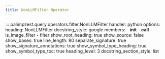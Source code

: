 ```yaml
---
title: NonLLMFilter Operator
---
```

<!-- ## Goal
Brief preamble with most content autogenerated from docstrings. -->

::: palimpzest.query.operators.filter.NonLLMFilter
    handler: python
    options:
      heading: NonLLMFilter
      docstring_style: google
      members:
        - __init__
        - __call__
        - is_image_filter
        - filter
      show_root_heading: true
      show_source: false
      show_bases: true
      line_length: 80
      separate_signature: true
      show_signature_annotations: true
      show_symbol_type_heading: true
      show_symbol_type_toc: true
      heading_level: 3
      docstring_section_style: list

